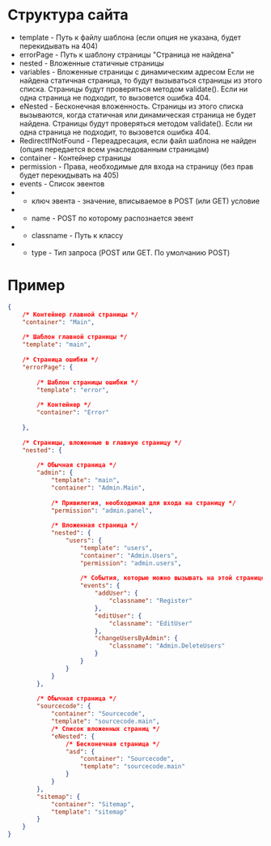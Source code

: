 # Структура сайта

- template - Путь к файлу шаблона (если опция не указана, будет перекидывать на 404)
- errorPage - Путь к шаблону страницы "Страница не найдена"
- nested - Вложенные статичные страницы
- variables - Вложенные страницы с динамическим адресом
   Если не найдена статичная страница, то будут вызываться страницы из этого списка.
   Страницы будут проверяться методом validate(). Если ни одна страница не подходит,
   то вызовется ошибка 404.
- eNested - Бесконечная вложенность.
   Страницы из этого списка вызываются, когда статичная или динамическая страница не    будет найдена.
   Страницы будут проверяться методом validate(). Если ни одна страница не подходит,
   то вызовется ошибка 404.
- RedirectIfNotFound - Переадресация, если файл шаблона не найден (опция передается всем унаследованным страницам)
- container - Контейнер страницы
- permission - Права, необходимые для входа на страницу (без прав будет перекидывать на 405)
- events - Список эвентов
- -  ключ эвента - значение, вписываемое в POST (или GET) условие
- -  name - POST по которому распознается эвент
- -  classname - Путь к классу
- -  type - Тип запроса (POST или GET. По умолчанию POST)

# Пример
```json
{
	/* Контейнер главной страницы */
	"container": "Main",
	
	/* Шаблон главной страницы */
	"template": "main",
	
	/* Страница ошибки */
	"errorPage": {
	
		/* Шаблон страницы ошибки */
		"template": "error",
		
		/* Контейнер */
		"container": "Error"
		
	},
	
	/* Страницы, вложенные в главную страницу */
	"nested": {
	
		/* Обычная страница */
		"admin": {
			"template": "main",
			"container": "Admin.Main",
			
			/* Привилегия, необходимая для входа на страницу */
			"permission": "admin.panel",
			
			/* Вложенная страница */
			"nested": {
				"users": {
					"template": "users",
					"container": "Admin.Users",
					"permission": "admin.users",
					
					/* События, которые можно вызывать на этой странице */
					"events": {
						"addUser": {
							"classname": "Register"
						},
						"editUser": {
							"classname": "EditUser"
						},
						"changeUsersByAdmin": {
							"classname": "Admin.DeleteUsers"
						}
					}
				}
			}
		},
		
		/* Обычная страница */
		"sourcecode": {
			"container": "Sourcecode",
			"template": "sourcecode.main",
			/* Список вложенных страниц */
			"eNested": {
				/* Бесконечная страница */
				"asd": {
					"container": "Sourcecode",
					"template": "sourcecode.main"
				}
			}
		},
		"sitemap": {
			"container": "Sitemap",
			"template": "sitemap"
		}
	}
}
```
